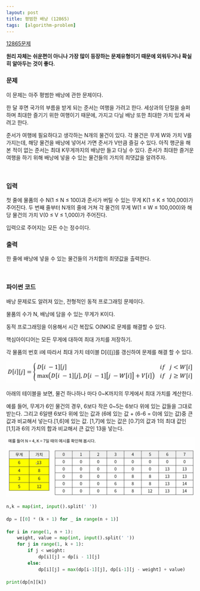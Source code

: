 ```yaml
---
layout: post
title: 평범한 배낭 (12865)
tags:  [algorithm-problem]
---
```


[12865문제](https://www.acmicpc.net/problem/12865)


**원리 자체는 쉬운편이 아니나 가장 많이 등장하는 문제유형이기 때문에 외워두거나 확실히 알아두는 것이 좋다.**

### 문제
이 문제는 아주 평범한 배낭에 관한 문제이다.

한 달 후면 국가의 부름을 받게 되는 준서는 여행을 가려고 한다. 세상과의 단절을 슬퍼하며 최대한 즐기기 위한 여행이기 때문에, 가지고 다닐 배낭 또한 최대한 가치 있게 싸려고 한다.

준서가 여행에 필요하다고 생각하는 N개의 물건이 있다. 각 물건은 무게 W와 가치 V를 가지는데, 해당 물건을 배낭에 넣어서 가면 준서가 V만큼 즐길 수 있다. 아직 행군을 해본 적이 없는 준서는 최대 K무게까지의 배낭만 들고 다닐 수 있다. 준서가 최대한 즐거운 여행을 하기 위해 배낭에 넣을 수 있는 물건들의 가치의 최댓값을 알려주자.

&nbsp;


### 입력
첫 줄에 물품의 수 N(1 ≤ N ≤ 100)과 준서가 버틸 수 있는 무게 K(1 ≤ K ≤ 100,000)가 주어진다. 두 번째 줄부터 N개의 줄에 거쳐 각 물건의 무게 W(1 ≤ W ≤ 100,000)와 해당 물건의 가치 V(0 ≤ V ≤ 1,000)가 주어진다.

입력으로 주어지는 모든 수는 정수이다.
&nbsp;

### 출력
한 줄에 배낭에 넣을 수 있는 물건들의 가치합의 최댓값을 출력한다.



&nbsp;

### 파이썬 코드
배낭 문제로도 알려져 있는, 전형적인 동적 프로그래밍 문제이다.

물품의 수가 N, 배낭에 담을 수 있는 무게가 K이다.

동적 프로그래밍을 이용해서 시간 복잡도 O(NK)로 문제를 해결할 수 있다.

핵심아이디어는 모든 무게에 대하여 최대 가치를 저장하기.

각 물품의 번호 i에 따라서 최대 가치 테이블 D[i][j]를 갱신하여 문제를 해결 할 수 있다.

![Alt text](/public/post/2020_01_14_12865/howto_1.png)

아래의 테이블을 보면, 물건 하나하나 마다 0~K까지의 무게에서 최대 가치를 계산한다.

예를 들어, 무게가 6인 물건의 경우, 6보다 작은 0~5는 6보다 위에 있는 값들을 그대로 받는다. 그리고 6일땐 6보다 위에 있는 값과 (6에 있는 값 + (6-6 = 0)에 있는 값)중 큰 값과 비교해서 넣는다.[1,6]에 있는 값. [1,7]에 있는 값은 [0.7]의 값과 1의 최대 값인 [1,1]과 6의 가치의 합과 비교해서 큰 값인 13을 넣는다.  


![Alt text](/public/post/2020_01_14_12865/howto_2.png)

~~~python
n,k = map(int, input().split(' '))

dp = [[0] * (k + 1) for _ in range(n + 1)]

for i in range(1, n + 1):
    weight, value = map(int, input().split(' '))
    for j in range(1, k + 1):
        if j < weight:
            dp[i][j] = dp[i - 1][j]
        else:
            dp[i][j] = max(dp[i-1][j], dp[i-1][j - weight] + value)

print(dp[n][k])
~~~

